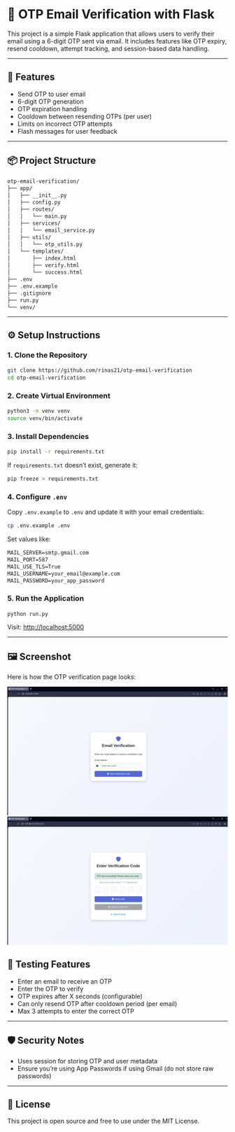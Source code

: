 # 🔐 OTP Email Verification with Flask

This project is a simple Flask application that allows users to verify their email using a 6-digit OTP sent via email. It includes features like OTP expiry, resend cooldown, attempt tracking, and session-based data handling.

---

## 🚀 Features

- Send OTP to user email
- 6-digit OTP generation
- OTP expiration handling
- Cooldown between resending OTPs (per user)
- Limits on incorrect OTP attempts
- Flash messages for user feedback

---

## 📦 Project Structure

```
otp-email-verification/
├── app/
│   ├── __init__.py
│   ├── config.py
│   ├── routes/
│   │   └── main.py
│   ├── services/
│   │   └── email_service.py
│   ├── utils/
│   │   └── otp_utils.py
│   └── templates/
│       ├── index.html
│       ├── verify.html
│       └── success.html
├── .env
├── .env.example
├── .gitignore
├── run.py
└── venv/
```

---

## ⚙️ Setup Instructions

### 1. Clone the Repository

```bash
git clone https://github.com/rinas21/otp-email-verification
cd otp-email-verification
```

### 2. Create Virtual Environment

```bash
python3 -m venv venv
source venv/bin/activate
```

### 3. Install Dependencies

```bash
pip install -r requirements.txt
```
If `requirements.txt` doesn’t exist, generate it:

```bash
pip freeze > requirements.txt
```

### 4. Configure `.env`

Copy `.env.example` to `.env` and update it with your email credentials:

```bash
cp .env.example .env
```

Set values like:

```env
MAIL_SERVER=smtp.gmail.com
MAIL_PORT=587
MAIL_USE_TLS=True
MAIL_USERNAME=your_email@example.com
MAIL_PASSWORD=your_app_password
```

### 5. Run the Application

```bash
python run.py
```

Visit: [http://localhost:5000](http://localhost:5000)

---
## 🖼️ Screenshot

Here is how the OTP verification page looks:

![OTP Verification Page](screenshots/homepage.png)
![OTP Verification Page](screenshots/page2.png)


## 🧪 Testing Features

- Enter an email to receive an OTP
- Enter the OTP to verify
- OTP expires after X seconds (configurable)
- Can only resend OTP after cooldown period (per email)
- Max 3 attempts to enter the correct OTP

---

## 🛡️ Security Notes

- Uses session for storing OTP and user metadata
- Ensure you’re using App Passwords if using Gmail (do not store raw passwords)

---

## 📄 License

This project is open source and free to use under the MIT License.